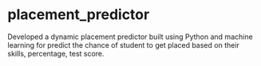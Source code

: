 # placement_predictor
Developed a dynamic placement predictor built using Python and machine learning for predict the chance of student to get placed based on their skills, percentage, test score.
